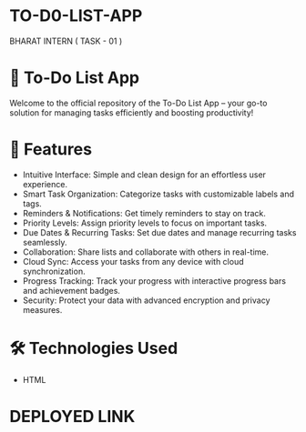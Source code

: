 # TO-D0-LIST-APP
BHARAT INTERN ( TASK - 01 )

# 📝 To-Do List App
Welcome to the official repository of the To-Do List App – your go-to solution for managing tasks efficiently and boosting productivity!

# 🌟 Features
+ Intuitive Interface: Simple and clean design for an effortless user experience.
+ Smart Task Organization: Categorize tasks with customizable labels and tags.
+ Reminders & Notifications: Get timely reminders to stay on track.
+ Priority Levels: Assign priority levels to focus on important tasks.
+ Due Dates & Recurring Tasks: Set due dates and manage recurring tasks seamlessly.
+ Collaboration: Share lists and collaborate with others in real-time.
+ Cloud Sync: Access your tasks from any device with cloud synchronization.
+ Progress Tracking: Track your progress with interactive progress bars and achievement badges.
+ Security: Protect your data with advanced encryption and privacy measures.

# 🛠️ Technologies Used
+ HTML

# DEPLOYED LINK

